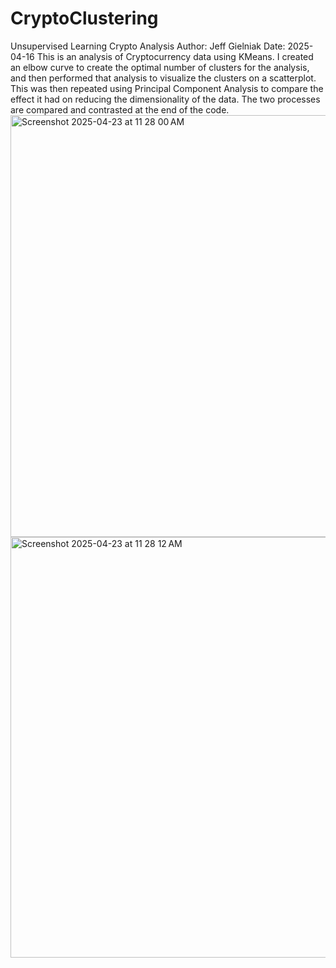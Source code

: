 # CryptoClustering
Unsupervised Learning Crypto Analysis
Author: Jeff Gielniak
Date: 2025-04-16
This is an analysis of Cryptocurrency data using KMeans.  I created an elbow curve to create the optimal number of clusters for the analysis, and then performed that analysis to visualize the clusters on a scatterplot.  This was then repeated using Principal Component Analysis to compare the effect it had on reducing the dimensionality of the data.  The two processes are compared and contrasted at the end of the code. 
<img width="675" alt="Screenshot 2025-04-23 at 11 28 00 AM" src="https://github.com/user-attachments/assets/b3640807-40da-4c0e-b89a-915162d6de1d" />
<img width="673" alt="Screenshot 2025-04-23 at 11 28 12 AM" src="https://github.com/user-attachments/assets/7c6a075d-0990-4a3f-b263-619c84e5522d" />
